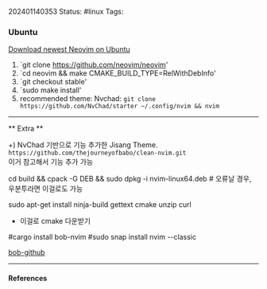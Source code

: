 202401140353
Status: #linux
Tags:
### Ubuntu

[Download newest Neovim on Ubuntu](https://github.com/neovim/neovim/blob/master/BUILD.md)

1. `git clone https://github.com/neovim/neovim'
2. `cd neovim && make CMAKE_BUILD_TYPE=RelWithDebInfo'
3. `git checkout stable'
4. `sudo make install'
5. recommended theme: Nvchad: `git clone https://github.com/NvChad/starter ~/.config/nvim && nvim`  

---
** Extra **  

+) NvChad 기반으로 기능 추가한 Jisang Theme.
`https://github.com/thejourneyofbabo/clean-nvim.git`  
이거 참고해서 기능 추가 가능

cd build && cpack -G DEB && sudo dpkg -i nvim-linux64.deb # 오류날 경우, 우분투라면 이걸로도 가능

sudo apt-get install ninja-build gettext cmake unzip curl
- 이걸로 cmake 다운받기

#cargo install bob-nvim
#sudo snap install nvim --classic

[bob-github](https://github.com/MordechaiHadad/bob)

---
#### References
